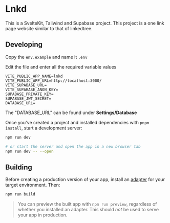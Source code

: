 # Lnkd

This is a SvelteKit, Tailwind and Supabase project. This project is a one link page website similar to that of linkedtree.

## Developing

Copy the `env.example` and name it `.env`

Edit the file and enter all the required variable values

```
VITE_PUBLIC_APP_NAME=lnkd
VITE_PUBLIC_APP_URL=http://localhost:3000/
VITE_SUPABASE_URL=
VITE_SUPABASE_ANON_KEY=
SUPABASE_PRIVATE_KEY=
SUPABASE_JWT_SECRET=
DATABASE_URL=
```

The "DATABASE_URL" can be found under **Settings/Database**

Once you've created a project and installed dependencies with `pnpm install`, start a development server:

```bash
npm run dev

# or start the server and open the app in a new browser tab
npm run dev -- --open
```

## Building

Before creating a production version of your app, install an [adapter](https://kit.svelte.dev/docs#adapters) for your target environment. Then:

```bash
npm run build
```

> You can preview the built app with `npm run preview`, regardless of whether you installed an adapter. This should _not_ be used to serve your app in production.

